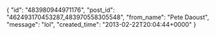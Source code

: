  {
   "id": "483980944971176",
   "post_id": "462493170453287_483970558305548",
   "from_name": "Pete Daoust",
   "message": "lol",
   "created_time": "2013-02-22T20:04:44+0000"
 }
